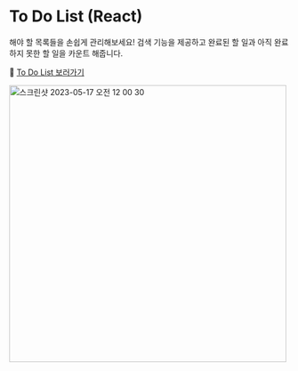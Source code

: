 # To Do List (React)

해야 할 목록들을 손쉽게 관리해보세요! 검색 기능을 제공하고 완료된 할 일과 아직 완료하지 못한 할 일을 카운트 해줍니다.

📲 [To Do List 보러가기](https://songyunjeong.github.io/todolist_react)

<img width="498" alt="스크린샷 2023-05-17 오전 12 00 30" src="https://github.com/songyunjeong/todolist_react/assets/117874502/f9b61eb3-57f8-431b-bdf5-cecd13485462">
